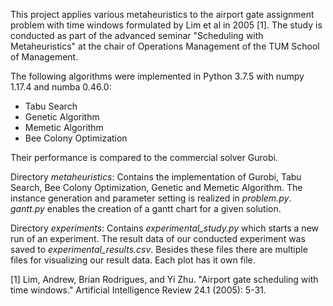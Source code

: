 This project applies various metaheuristics to the airport gate assignment problem with time windows formulated by Lim et al in 2005 [1]. The study is conducted as part of the advanced seminar "Scheduling with Metaheuristics" at the chair of Operations Management of the TUM School of Management.

The following algorithms were implemented in Python 3.7.5 with numpy 1.17.4 and numba 0.46.0:
* Tabu Search
* Genetic Algorithm
* Memetic Algorithm
* Bee Colony Optimization

Their performance is compared to the commercial solver Gurobi.

Directory *metaheuristics*:
Contains the implementation of Gurobi, Tabu Search, Bee Colony Optimization, Genetic and Memetic Algorithm. The instance generation and parameter setting is realized in *problem.py*. *gantt.py* enables the creation of a gantt chart for a given solution.

Directory *experiments*:
Contains *experimental_study.py* which starts a new run of an experiment. The result data of our conducted experiment was saved to *experimental_results.csv*. Besides these files there are multiple files for visualizing our result data. Each plot has it own file.

[1] Lim, Andrew, Brian Rodrigues, and Yi Zhu. "Airport gate scheduling with time windows." Artificial Intelligence Review 24.1 (2005): 5-31.




